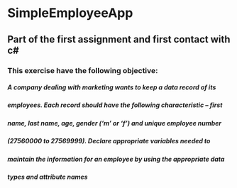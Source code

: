 # SimpleEmployeeApp

## Part of the first assignment and first contact with c#

### This exercise have the following objective: 
##### A company dealing with marketing wants to keep a data record of its
##### employees. Each record should have the following characteristic – first
##### name, last name, age, gender (‘m’ or ‘f’) and unique employee number
##### (27560000 to 27569999). Declare appropriate variables needed to
##### maintain the information for an employee by using the appropriate data
##### types and attribute names

